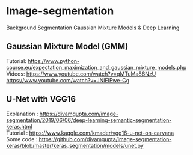 # Image-segmentation
Background Segmentation Gaussian Mixture Models &amp; Deep Learning

## Gaussian Mixture Model (GMM)

Tutorial: https://www.python-course.eu/expectation_maximization_and_gaussian_mixture_models.php <br>
Videos: https://www.youtube.com/watch?v=qMTuMa86NzU <br>
https://www.youtube.com/watch?v=JNlEIEwe-Cg

## U-Net with VGG16
Explanation : https://divamgupta.com/image-segmentation/2019/06/06/deep-learning-semantic-segmentation-keras.html  <br>
Tutorial : https://www.kaggle.com/kmader/vgg16-u-net-on-carvana  <br>
Some code : https://github.com/divamgupta/image-segmentation-keras/blob/master/keras_segmentation/models/unet.py

